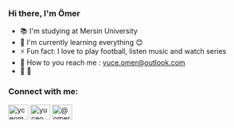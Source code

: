 <h3>Hi there, I'm Ömer</h3>

- 📚 I'm studying at Mersin University
- 💾 I'm currently learning everything 😊
- ⚡ Fun fact: I love to play football, listen music and watch series
- 📧 How to you reach me : yuce.omer@outlook.com
- 🌅 🍺

<h3 align="left">Connect with me:</h3>
<p align="left">
<a href="https://dev.to/yceomer" target="blank"><img align="center" src="https://raw.githubusercontent.com/rahuldkjain/github-profile-readme-generator/master/src/images/icons/Social/devto.svg" alt="yceomer" height="30" width="40" /></a>
<a href="https://twitter.com/yuceomeraka" target="blank"><img align="center" src="https://raw.githubusercontent.com/rahuldkjain/github-profile-readme-generator/master/src/images/icons/Social/twitter.svg" alt="yuceomeraka" height="30" width="40" /></a>
<a href="https://medium.com/@omeryuceaka" target="blank"><img align="center" src="https://raw.githubusercontent.com/rahuldkjain/github-profile-readme-generator/master/src/images/icons/Social/medium.svg" alt="@omeryuceaka" height="30" width="40" /></a>
</p>
